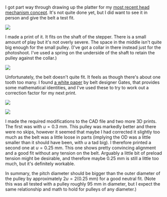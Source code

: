 I got part way through drawing up the platter for my [most recent head mechanism concept](0812%20Yet%20another%20head%20mechanism%20concept.md). It's not quite done yet, but I did want to see it in person and give the belt a test fit.

![](Screenshot%202024-08-16%20at%2011.27.36.png)

I made a print of it. It fits on the shaft of the stepper. There is a small amount of play but it's not overly severe. The space in the middle isn't quite big enough for the small pulley. (I've got a collar in there instead just for the photoshoot. I've used a spring on the underside of the shaft to retain the pulley against the collar.)

![](IMG_1514.jpeg)

Unfortunately, the belt doesn't quite fit. It feels as though there's about one tooth too many. I found [a white paper](https://assets.gates.com/content/dam/gates/home/knowledge-center/mectrol/whitepapers/belt-theory06sm.pdf) by belt designer Gates, that provides some mathematical identities, and I've used these to try to work out a correction factor for my next print.

![](IMG_1512.jpeg)

![](IMG_1513.jpeg)

I made the required modifications to the CAD file and two more 3D prints. The first was with $u=0.3\text{ mm}$. This pulley was markedly better and there were no skips, however it seemed that maybe I had corrected it slightly too much as the belt was a little loose in parts (implying the OD was a little smaller than it should have been, with $u$ a tad big). I therefore printed a second one at $u=0.25\text{ mm}$. This one shows pretty convincing alignment and a good fit without any tension on the belt. Arguably a little bit of preload tension might be desirable, and therefore maybe 0.25 mm is still a little too much, but it's definitely workable.

In summary, the pitch diameter should be bigger than the outer diameter of the pulley by approximately $2u=2(0.25\text{ mm})$ for a good neutral fit. (Note this was all tested with a pulley roughly 95 mm in diameter, but I expect the same relationship and math to hold for pulleys of any diameter.)
